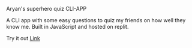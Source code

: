Aryan's superhero quiz CLI-APP

A CLI app with some easy questions to quiz my friends on how well they know me.
Built in JavaScript and hosted on replit.

Try it out <a href="https://replit.com/@aryanmarthak1/mark2">Link</a>
